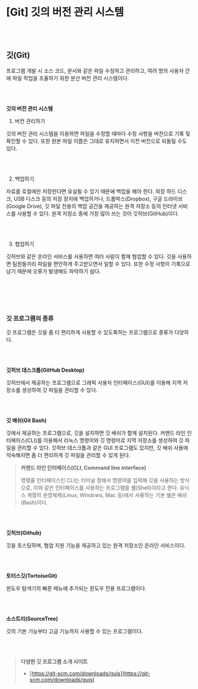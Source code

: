# [Git] 깃의 버전 관리 시스템

<br><br>

## 깃(Git)

프로그램 개발 시 소스 코드, 문서와 같은 파일 수정하고 관리하고, 여려 명의 사용자 간에 파일 작업을 조율하기 위한 분산 버전 관리 시스템이다. 

<br><br>

**깃의 버전 관리 시스템**

1. 버전 관리하기

깃의 버전 관리 시스템을 이용하면 파일을 수정할 때마다 수정 사항을 버전으로 기록 및 확인할 수 있다. 또한 원본 파일 이름은 그대로 유지하면서 이전 버전으로 되돌릴 수도 있다. 

<br><br>

2. 백업하기

자료를 로컬에만 저장한다면 유실될 수 있기 때문에 백업을 해야 한다. 외장 하드 디스크, USB 디스크 등의 저장 장치에 백업하거나, 드롭박스(Dropbox), 구글 드라이브(Google Drive), 깃 파일 전용의 백업 공간을 제공하는 원격 저장소 등의 인터넷 서비스를 사용할 수 있다. 원격  저장소 중에 가장 많이 쓰는 것이 깃허브(GitHub)이다. 

<br><br>

3. 협업하기

깃허브와 같은 온라인 서비스를 사용하면 여러 사람이 함께 협업할 수 있다. 깃을 사용하면 팀원들끼리 파일을 편안하게 주고받으면서 일할 수 있다. 또한 수정 사항이 기록으로 남기 때문에 오류가 발생해도 파악하기 쉽다.

<br><br>
<br><br>

### **깃 프로그램의 종류**

깃 프로그램은 깃을 좀 더 편리하게 사용할 수 있도록하는 프로그램으로 종류가 다양하다.

<br><br>

**깃허브 데스크톱(GitHub Desktop)**

깃허브에서 제공하는 프로그램으로 그래픽 사용자 인터페이스(GUI)를 이용해 지역 저장소를 생성하여 깃 파일을 관리할 수 있다.

<br><br>

**깃 배쉬(Git Bash)**

깃에서 제공하는 프로그램으로, 깃을 설치하면 깃 배쉬가 함께 설치된다. 커맨드 라인 인터페이스(CLI)를 이용해서 리눅스 명령어와 깃 명령어로 지역 저장소를 생성하여 깃 파일을 관리할 수 있다. 깃허브 데스크톱과 같은 GUI 프로그램도 있지만, 깃 배쉬 사용에 익숙해지면 좀 더 편리하게 깃 파일을 관리할 수 있게 된다.


> **커맨드 라인 인터페이스(CLI, Command line interface)**
> 
> 명령줄 인터페이스인 CLI는 터미널 창에서 명령어를 입력해 깃을 사용하는 방식으로, 이와 같은 인터페이스를 사용하는 프로그램을 쉘(Shell)이라고 한다. 유닉스 계열의 운영체제(Linux, Windows, Mac 등)에서 사용하는 기본 쉘은 배쉬(Bash)이다.

<br><br>

**깃허브(Github)**

깃을 호스팅하며, 협업 지원 기능을 제공하고 있는 원격 저장소인 온라인 서비스이다.

<br><br>

**토터스깃(TortoiseGit)**

윈도우 탐색기의 빠른 메뉴에 추가되는 윈도우 전용 프로그램이다.

<br><br>

**소스트리(SourceTree)**

깃의 기본 기능부터 고급 기능까지 사용할 수 있는 프로그램이다.

<br><br>

> **다양한 깃 프로그램 소개 사이트**
> 
> - [https://git-scm.com/downloads/guis](https://git-scm.com/downloads/guis)
</aside>
